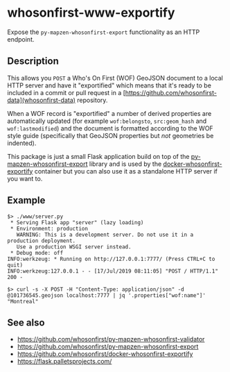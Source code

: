 # whosonfirst-www-exportify

Expose the `py-mapzen-whosonfirst-export` functionality as an HTTP endpoint.

## Description

This allows you `POST` a Who's On First (WOF) GeoJSON document to a local HTTP
server and have it "exportified" which means that it's ready to be included in a
commit or pull request in a
[https://github.com/whosonfirst-data](whosonfirst-data) repository.

When a WOF record is "exportified" a number of derived properties are
automatically updated (for example `wof:belongsto`, `src:geom_hash` and
`wof:lastmodified`) and the document is formatted according to the WOF style
guide (specifically that GeoJSON properties but _not_ geometries be indented).

This package is just a small Flask application build on top of the
[py-mapzen-whosonfirst-export](https://github.com/whosonfirst/py-mapzen-whosonfirst-export)
library and is used by the
[docker-whosonfirst-exportify](https://github.com/whosonfirst/docker-whosonfirst-exportify)
container but you can also use it as a standalone HTTP server if you want to.

## Example

```
$> ./www/server.py
 * Serving Flask app "server" (lazy loading)
 * Environment: production
   WARNING: This is a development server. Do not use it in a production deployment.
   Use a production WSGI server instead.
 * Debug mode: off
INFO:werkzeug: * Running on http://127.0.0.1:7777/ (Press CTRL+C to quit)
INFO:werkzeug:127.0.0.1 - - [17/Jul/2019 08:11:05] "POST / HTTP/1.1" 200 -
```			

```
$> curl -s -X POST -H "Content-Type: application/json" -d @101736545.geojson localhost:7777 | jq '.properties["wof:name"]'
"Montreal"
```

## See also

* https://github.com/whosonfirst/py-mapzen-whosonfirst-validator
* https://github.com/whosonfirst/py-mapzen-whosonfirst-export
* https://github.com/whosonfirst/docker-whosonfirst-exportify
* https://flask.palletsprojects.com/
